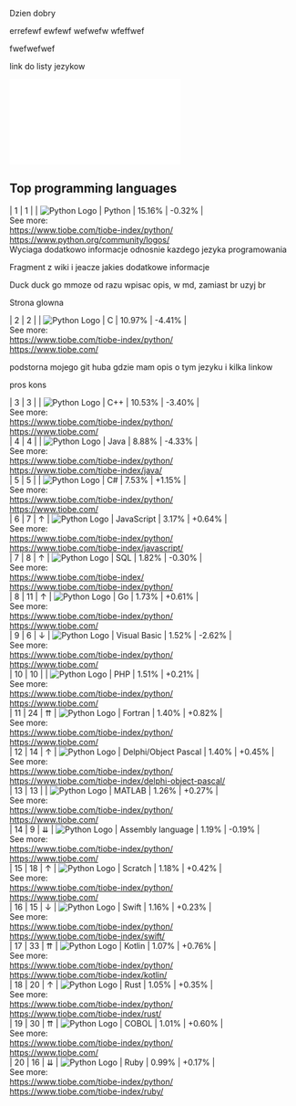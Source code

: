 Dzien dobry 


errefewf
ewfewf
wefwefw
wfeffwef

fwefwefwef


link do listy jezykow

![Python Logo](/output2.md)





## Top programming languages
| 1 | 1 |  | ![Python Logo](https://www.tiobe.com/wp-content/themes/tiobe/tiobe-index/images/Python.png) | Python | 15.16% | -0.32% |<br>
See more:<br>https://www.tiobe.com/tiobe-index/python/ <br> https://www.python.org/community/logos/ <br>
Wyciaga dodatkowo informacje odnosnie kazdego jezyka programowania

Fragment z wiki i jeacze jakies dodatkowe informacje 

Duck duck go mmoze od razu wpisac opis, w md, zamiast br uzyj br 

Strona glowna



| 2 | 2 |  | ![Python Logo](https://www.tiobe.com/wp-content/themes/tiobe/tiobe-index/images/C.png) | C | 10.97% | -4.41% |<br>
See more:<br>https://www.tiobe.com/tiobe-index/python/ <br> https://www.tiobe.com/ <br>

podstorna mojego git huba gdzie mam opis o tym jezyku i kilka linkow

pros kons

| 3 | 3 |  | ![Python Logo](https://www.tiobe.com/wp-content/themes/tiobe/tiobe-index/images/C__.png) | C++ | 10.53% | -3.40% |<br>
See more:<br>https://www.tiobe.com/tiobe-index/python/ <br> https://www.tiobe.com/ <br>
| 4 | 4 |  | ![Python Logo](https://www.tiobe.com/wp-content/themes/tiobe/tiobe-index/images/Java.png) | Java | 8.88% | -4.33% |<br>
See more:<br>https://www.tiobe.com/tiobe-index/python/ <br> https://www.tiobe.com/tiobe-index/java/ <br>
| 5 | 5 |  | ![Python Logo](https://www.tiobe.com/wp-content/themes/tiobe/tiobe-index/images/C_.png) | C# | 7.53% | +1.15% |<br>
See more:<br>https://www.tiobe.com/tiobe-index/python/ <br> https://www.tiobe.com/ <br>
| 6 | 7 | ↑ | ![Python Logo](https://www.tiobe.com/wp-content/themes/tiobe/tiobe-index/images/JavaScript.png) | JavaScript | 3.17% | +0.64% |<br>
See more:<br>https://www.tiobe.com/tiobe-index/python/ <br> https://www.tiobe.com/tiobe-index/javascript/ <br>
| 7 | 8 | ↑ | ![Python Logo](https://www.tiobe.com/wp-content/themes/tiobe/tiobe-index/images/SQL.png) | SQL | 1.82% | -0.30% |<br>
See more:<br>https://www.tiobe.com/tiobe-index/ <br> https://www.tiobe.com/tiobe-index/python/ <br>
| 8 | 11 | ↑ | ![Python Logo](https://www.tiobe.com/wp-content/themes/tiobe/tiobe-index/images/Go.png) | Go | 1.73% | +0.61% |<br>
See more:<br>https://www.tiobe.com/tiobe-index/python/ <br> https://www.tiobe.com/ <br>
| 9 | 6 | ↓ | ![Python Logo](https://www.tiobe.com/wp-content/themes/tiobe/tiobe-index/images/Visual_Basic.png) | Visual Basic | 1.52% | -2.62% |<br>
See more:<br>https://www.tiobe.com/tiobe-index/python/ <br> https://www.tiobe.com/ <br>
| 10 | 10 |  | ![Python Logo](https://www.tiobe.com/wp-content/themes/tiobe/tiobe-index/images/PHP.png) | PHP | 1.51% | +0.21% |<br>
See more:<br>https://www.tiobe.com/tiobe-index/python/ <br> https://www.tiobe.com/ <br>
| 11 | 24 | ⇈ | ![Python Logo](https://www.tiobe.com/wp-content/themes/tiobe/tiobe-index/images/Fortran.png) | Fortran | 1.40% | +0.82% |<br>
See more:<br>https://www.tiobe.com/tiobe-index/python/ <br> https://www.tiobe.com/ <br>
| 12 | 14 | ↑ | ![Python Logo](https://www.tiobe.com/wp-content/themes/tiobe/tiobe-index/images/Delphi_Object_Pascal.png) | Delphi/Object Pascal | 1.40% | +0.45% |<br>
See more:<br>https://www.tiobe.com/tiobe-index/python/ <br> https://www.tiobe.com/tiobe-index/delphi-object-pascal/ <br>
| 13 | 13 |  | ![Python Logo](https://www.tiobe.com/wp-content/themes/tiobe/tiobe-index/images/MATLAB.png) | MATLAB | 1.26% | +0.27% |<br>
See more:<br>https://www.tiobe.com/tiobe-index/python/ <br> https://www.tiobe.com/ <br>
| 14 | 9 | ⇊ | ![Python Logo](https://www.tiobe.com/wp-content/themes/tiobe/tiobe-index/images/Assembly_language.png) | Assembly language | 1.19% | -0.19% |<br>
See more:<br>https://www.tiobe.com/tiobe-index/python/ <br> https://www.tiobe.com/ <br>
| 15 | 18 | ↑ | ![Python Logo](https://www.tiobe.com/wp-content/themes/tiobe/tiobe-index/images/Scratch.png) | Scratch | 1.18% | +0.42% |<br>
See more:<br>https://www.tiobe.com/tiobe-index/python/ <br> https://www.tiobe.com/ <br>
| 16 | 15 | ↓ | ![Python Logo](https://www.tiobe.com/wp-content/themes/tiobe/tiobe-index/images/Swift.png) | Swift | 1.16% | +0.23% |<br>
See more:<br>https://www.tiobe.com/tiobe-index/python/ <br> https://www.tiobe.com/tiobe-index/swift/ <br>
| 17 | 33 | ⇈ | ![Python Logo](https://www.tiobe.com/wp-content/themes/tiobe/tiobe-index/images/Kotlin.png) | Kotlin | 1.07% | +0.76% |<br>
See more:<br>https://www.tiobe.com/tiobe-index/python/ <br> https://www.tiobe.com/tiobe-index/kotlin/ <br>
| 18 | 20 | ↑ | ![Python Logo](https://www.tiobe.com/wp-content/themes/tiobe/tiobe-index/images/Rust.png) | Rust | 1.05% | +0.35% |<br>
See more:<br>https://www.tiobe.com/tiobe-index/python/ <br> https://www.tiobe.com/tiobe-index/rust/ <br>
| 19 | 30 | ⇈ | ![Python Logo](https://www.tiobe.com/wp-content/themes/tiobe/tiobe-index/images/COBOL.png) | COBOL | 1.01% | +0.60% |<br>
See more:<br>https://www.tiobe.com/tiobe-index/python/ <br> https://www.tiobe.com/ <br>
| 20 | 16 | ⇊ | ![Python Logo](https://www.tiobe.com/wp-content/themes/tiobe/tiobe-index/images/Ruby.png) | Ruby | 0.99% | +0.17% |<br>
See more:<br>https://www.tiobe.com/tiobe-index/python/ <br> https://www.tiobe.com/tiobe-index/ruby/ <br>
